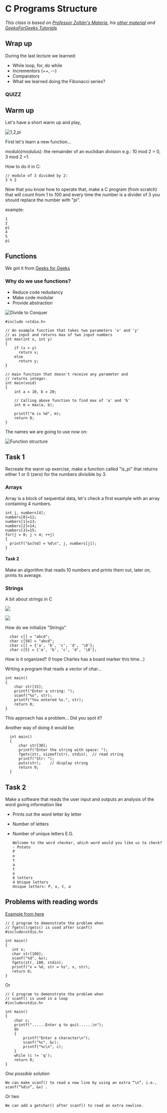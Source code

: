 # C Programs Structure
*This class is based on [Professor Zoltán's Materia](http://gsd.web.elte.hu/lectures/c-en/c-lecture-2/), his [other material](http://gsd.web.elte.hu/lectures/c-en/c-lecture-5/) and [GeeksForGeeks Tutorials](https://www.geeksforgeeks.org/c-programming-language/)*

## Wrap up

During the last lecture we learned:
- While loop, for, do while
- Incrementors (++, --)
- Comparators
- What we learned doing the Fibonacci series?

### QUIZZ

## Warm up

Let's have a short warm up and play,

![1,2,pi](https://media.giphy.com/media/l41YtZOb9EUABnuqA/giphy.gif)

First let's learn a new function...

modulo(modulus): the remainder of an euclidian division e.g.: 10 mod 2 = 0, 3 mod 2 =1.

How to do it in C:

    // module of 3 divided by 2:
    3 % 2

Now that you know how to operate that, make a C program (from scratch) that will count from 1 to 100 and every time the number is a divider of 3 you should replace the number with "pi".

example:

    1
    2
    pi
    4
    5
    pi



## Functions
We got it from [Geeks for Geeks](https://www.geeksforgeeks.org/functions-in-c/)

### Why do we use functions?

- Reduce code redudancy
- Make code modular
- Provide abstraction

![Divide to Conquer](https://media.giphy.com/media/9S1zkYeluvYwzoj9pC/giphy.gif)

    #include <stdio.h>

    // An example function that takes two parameters 'x' and 'y'
    // as input and returns max of two input numbers
    int max(int x, int y)
    {
        if (x > y)
          return x;
        else
          return y;
    }

    // main function that doesn't receive any parameter and
    // returns integer.
    int main(void)
    {
        int a = 10, b = 20;

        // Calling above function to find max of 'a' and 'b'
        int m = max(a, b);

        printf("m is %d", m);
        return 0;
    }

The names we are going to use now on:

![Function structure](https://www.geeksforgeeks.org/wp-content/uploads/Function-Prototype-in-c.png)

## Task 1
Recreate the warm up exercise, make a function called "is_pi" that returns either 1 or 0 (zero) for the numbers divisible by 3.

### Arrays
Array is a block of sequential data, let's check a first example with an array containing 4 numbers.

    int j, numbers[4];
    numbers[0]=12;
    numbers[1]=13;
    numbers[2]=14;
    numbers[3]=15;
    for(j = 0; j < 4; ++j)
    {
      printf("&x[%d] = %d\n", j, numbers[j]);
    }

#### Task 2
Make an algorithm that reads 10 numbers and prints them out, later on, prints its average.

### Strings

A bit about strings in C

![](https://media.giphy.com/media/eeGcAuoE4yV48bihMs/giphy.gif)


![](https://media.giphy.com/media/46zGsq0JNimhzfkABV/giphy.gif)


How do we initialize "Strings"

      char c[] = "abcd";
      char c[50] = "abcd";
      char c[] = {'a', 'b', 'c', 'd', '\0'};
      char c[5] = {'a', 'b', 'c', 'd', '\0'};

How is it organized? (I hope Charles has a board marker this time...)

Writing a program that reads a vector of char...

    int main()
    {
        char str[15];
        printf("Enter a string: ");
        scanf("%s", str);
        printf("You entered %s.", str);
        return 0;
    }

This approach has a problem... Did you spot it?

Another way of doing it would be:

      int main()
      {
          char str[30];
          printf("Enter the string with space: ");
          fgets(str, sizeof(str), stdin);  // read string
          printf("Str: ");
          puts(str);    // display string
          return 0;
      }

## Task 2
Make a software that reads the user input and outputs an analysis of the word giving information like

- Prints out the word letter by letter
- Number of letters
- Number of unique letters
E.G.

      Welcome to the word checker, which word would you like us to check?
      - Potato
      P
      o
      t
      a
      t
      o
      6 letters
      4 Unique letters
      Unique letters: P, o, t, a

## Problems with reading words

[Example from here](https://www.geeksforgeeks.org/problem-with-scanf-when-there-is-fgetsgetsscanf-after-it/)


    // C program to demonstrate the problem when
    // fgets()/gets() is used after scanf()
    #include<stdio.h>

    int main()
    {
       int x;
       char str[100];
       scanf("%d", &x);
       fgets(str, 100, stdin);
       printf("x = %d, str = %s", x, str);
       return 0;
    }


Or

    // C program to demonstrate the problem when
    // scanf() is used in a loop
    #include<stdio.h>

    int main()
    {
        char c;
        printf("......Enter q to quit......\n");
        do
        {
            printf("Enter a character\n");
            scanf("%c", &c);
            printf("%c\n", c);
        }
        while (c != 'q');
        return 0;
    }

*One possible solution*

    We can make scanf() to read a new line by using an extra “\n”, i.e., scanf(“%d\n”, &x) .
*Or two*
    
    We can add a getchar() after scanf() to read an extra newline.
